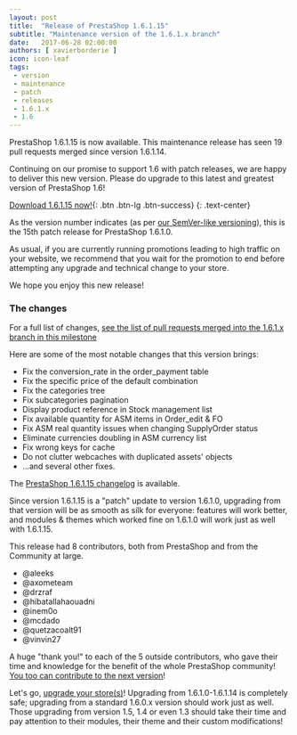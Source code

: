 ```yaml
---
layout: post
title:  "Release of PrestaShop 1.6.1.15"
subtitle: "Maintenance version of the 1.6.1.x branch"
date:   2017-06-28 02:00:00
authors: [ xavierborderie ]
icon: icon-leaf
tags:
 - version
 - maintenance
 - patch
 - releases
 - 1.6.1.x
 - 1.6
---
```


PrestaShop 1.6.1.15 is now available. This maintenance release has seen 19 pull requests merged since version 1.6.1.14.

Continuing on our promise to support 1.6 with patch releases, we are happy to deliver this new version. Please do upgrade to this latest and greatest version of PrestaShop 1.6!

[Download 1.6.1.15 now!](https://www.prestashop.com/en/previous-versions){: .btn .btn-lg .btn-success}
{: .text-center}

As the version number indicates (as per [our SemVer-like versioning](http://build.prestashop.com/news/a-more-semantic-versioning-scheme/)), this is the 15th patch release for PrestaShop 1.6.1.0.

As usual, if you are currently running promotions leading to high traffic on your website, we recommend that you wait for the promotion to end before attempting any upgrade and technical change to your store.

We hope you enjoy this new release!


### The changes

For a full list of changes, [see the list of pull requests merged into the 1.6.1.x branch in this milestone](https://github.com/PrestaShop/PrestaShop/pulls?utf8=%E2%9C%93&q=is%3Apr%20is%3Amerged%20milestone%3A1.6.1.15)

Here are some of the most notable changes that this version brings:

* Fix the conversion_rate in the order_payment table
* Fix the specific price of the default combination
* Fix the categories tree
* Fix subcategories pagination
* Display product reference in Stock management list
* Fix available quantity for ASM items in Order_edit & FO
* Fix ASM real quantity issues when changing SupplyOrder status
* Eliminate currencies doubling in ASM currency list
* Fix wrong keys for cache
* Do not clutter webcaches with duplicated assets' objects
* ...and several other fixes.


The [PrestaShop 1.6.1.15 changelog](https://www.prestashop.com/en/system/files/ps_releases/changelog_1.6.1.15.txt) is available.

Since version 1.6.1.15 is a "patch" update to version 1.6.1.0, upgrading from that version will be as smooth as silk for everyone: features will work better, and modules & themes which worked fine on 1.6.1.0 will work just as well with 1.6.1.15.

This release had 8 contributors, both from PrestaShop and from the Community at large.

* @aleeks
* @axometeam
* @drzraf
* @hibatallahaouadni
* @inem0o
* @mcdado
* @quetzacoalt91
* @vinvin27

A huge "thank you!" to each of the 5 outside contributors, who gave their time and knowledge for the benefit of the whole PrestaShop community! [You too can contribute to the next version](http://doc.prestashop.com/display/PS16/Contributing+code+to+PrestaShop)!

Let's go, [upgrade your store(s)](http://doc.prestashop.com/display/PS16/Updating+PrestaShop)! Upgrading from 1.6.1.0-1.6.1.14 is completely safe; upgrading from a standard 1.6.0.x version should work just as well. Those upgrading from version 1.5, 1.4 or even 1.3 should take their time and pay attention to their modules, their theme and their custom modifications!
